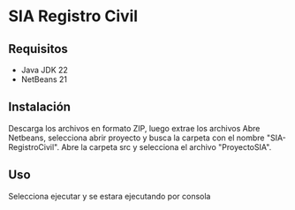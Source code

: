 # SIA Registro Civil

## Requisitos

- Java JDK 22
- NetBeans 21

## Instalación

Descarga los archivos en formato ZIP, luego extrae los archivos
Abre Netbeans, selecciona abrir proyecto y busca la carpeta con el nombre "SIA-RegistroCivil". Abre la carpeta src y selecciona el archivo "ProyectoSIA".

## Uso
Selecciona ejecutar y se estara ejecutando por consola

